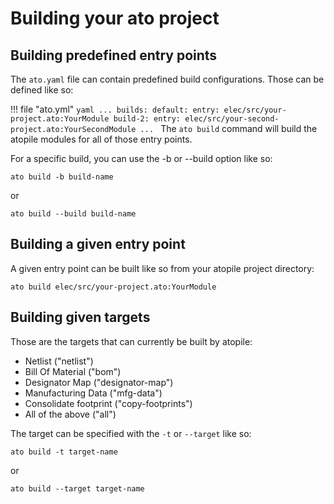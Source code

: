 # Building your ato project

## Building predefined entry points

The `ato.yaml` file can contain predefined build configurations. Those can be defined like so:

!!! file "ato.yml"
    ```yaml
    ...
    builds:
        default:
            entry: elec/src/your-project.ato:YourModule
        build-2:
            entry: elec/src/your-second-project.ato:YourSecondModule
    ...
    ```
The `ato build` command will build the atopile modules for all of those entry points.

For a specific build, you can use the -b or --build option like so:
```
ato build -b build-name
```
or
```
ato build --build build-name
```

## Building a given entry point

A given entry point can be built like so from your atopile project directory:

```
ato build elec/src/your-project.ato:YourModule
```

## Building given targets

Those are the targets that can currently be built by atopile:

- Netlist ("netlist")
- Bill Of Material ("bom")
- Designator Map ("designator-map")
- Manufacturing Data ("mfg-data")
- Consolidate footprint ("copy-footprints")
- All of the above ("all")

The target can be specified with the `-t` or `--target` like so:

```
ato build -t target-name
```
or
```
ato build --target target-name
```